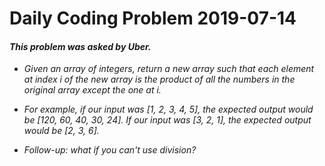 # Daily Coding Problem 2019-07-14

#### _This problem was asked by Uber._

* _Given an array of integers, return a new array such that each element at index i of the new array is the product of all the numbers in the original array except the one at i._

* _For example, if our input was [1, 2, 3, 4, 5], the expected output would be [120, 60, 40, 30, 24]. If our input was [3, 2, 1], the expected output would be [2, 3, 6]._

* _Follow-up: what if you can't use division?_

